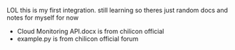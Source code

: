 LOL this is my first integration. still learning so theres just random docs and notes for myself for now

* Cloud Monitoring API.docx is from chilicon official
* example.py is from chilicon official forum
